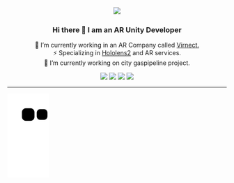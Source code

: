 <div align=center>
<img src ="https://github.com/whiteibescu/whiteibescu/blob/main/title.png?raw=true">

### Hi there 👋 I am an AR Unity Developer
🔭 I’m currently working in an AR Company called [Virnect.](https://virnect.com/?gclid=Cj0KCQjw4uaUBhC8ARIsANUuDjXcfnTt5qs1N3jUCz8w6WUBvpMIQNgeD7i7I4Ej93pT60YmTUe66h8aAsVCEALw_wcB)  
⚡ Specializing in [Hololens2](https://www.microsoft.com/en-us/hololens) and AR services.  
👯 I’m currently working on city gaspipeline project.
  
  
  
<img src="https://img.shields.io/badge/Unity-003545?style=for-the-badge&logo=Unity&logoColor=white"> <img src="https://img.shields.io/badge/Csharp-239120?style=for-the-badge&logo=CSharp&logoColor=white"> <img src="https://img.shields.io/badge/Hololens2-FF9E0F?style=for-the-badge&logo=Microsoft&logoColor=white"/> <img src="https://img.shields.io/badge/OculusQuest2-0467DF?style=for-the-badge&logo=Meta&logoColor=white"/>
</div>



---
![snake gif](https://github.com/whiteibescu/whiteibescu/blob/output/github-contribution-grid-snake.svg)
















<!--
**whiteibescu/whiteibescu** is a ✨ _special_ ✨ repository because its `README.md` (this file) appears on your GitHub profile.

Here are some ideas to get you started:
[![Anurag's GitHub stats](https://github-readme-stats.vercel.app/api?username=whiteibescu)](https://github.com/anuraghazra/github-readme-stats) 
[![Top Langs](https://github-readme-stats.vercel.app/api/top-langs/?username=whiteibescu)](https://github.com/anuraghazra/github-readme-stats)

- 🤔 I’m looking for help with ...
- 💬 Ask me about ...
- 📫 How to reach me: ...
- 😄 Pronouns: ...
<img src="https://img.shields.io/badge/Python-3766AB?style=for-the-badge&logo=Python&logoColor=white"/>
- 🌱 I’m currently learning Front End
-->
